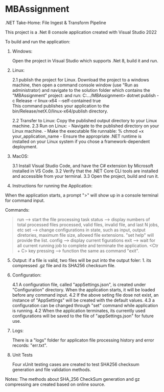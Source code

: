 # MBAssignment
.NET Take-Home: File Ingest &amp; Transform Pipeline 

This project is a .Net 8 console application created with Visual Studio 2022 

To build and run the application:

1. Windows:
   
   Open the project in Visual Studio which supports .Net 8, build it and run.

2. Linux:
   
   2.1 publish the project for Linux. Download the project to a windows machine, then open a command console window (use "Run as administrator) and navigate to the solution folder which contains the "MBAssignment" project:
      and run:
           C:.../MBAssignment> dotnet publish -c Release -r linux-x64 --self-contained true        
       This command publishes your application to the bin/Release/netX.0/linux-x64/publish directory.

   2.2 Transfer to Linux: Copy the published output directory to your Linux machine.
   2.3 Run on Linux:
       - Navigate to the published directory on your Linux machine.
       - Make the executable file runnable:
           % chmod +x your_application_name
       - Ensure the appropriate .NET runtime is installed on your Linux system if you chose a framework-dependent deployment.

3. MacOS:

   3.1 Install Visual Studio Code, and have the C# extension by Microsoft installed in VS Code.
   3.2 Verify that the .NET Core CLI tools are installed and accessible from your terminal. 
   3.3 Open the project, build and run it.


4. Instructions for running the Application:

When the application starts, a prompt ">" will show up in a console terminal for command input.

Commands:

>run     --> start the file processing task
>status  --> display numbers of total processed files processed, valid files, invalid file, and last N jobs, etc 
>set <arg1> <arg2>   --> change configurations in state, such as input, output diretories, maximum file size, allowed file extensions. "set help" will provide the <arg> list.
>config     --> display current figurations
>exit       --> wait for all current running job to complete and terminate the application.
<Ctr + C> key pressing  --> function the same as command "exit". 

5. Output:
   if a file is valid, two files will be put into the output foler: 1. its compressed .gz file and its SHA256 checksum file.

6. Configuration:

   4.1 A configuration file, called "appSettings.json", is created under "Configuration" directory. When the application starts, it will be loaded before any command input.
   4.2 If the above seting file dose not exist, an instance of "AppSettings" will be created with the default values.
   4.3 a configuration can be changed through "set" command while application is running.
   4.2 When the application terminates, its currently used configurations will be saved to the file of "appSettings.json" for future use.

7. Logs:
   
   There is a "logs" folder for applicaton file processing history and  error records: "err.txt".

8. Unit Tests
   
   Four xUnit testing cases are created to test SHA256 checksum generation and file validation methods.



Notes:
  The methods about SHA_256 CheckSum generation and gz compressing are created based on online source.
